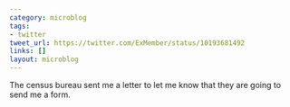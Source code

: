 ```yaml
---
category: microblog
tags:
- twitter
tweet_url: https://twitter.com/ExMember/status/10193681492
links: []
layout: microblog
---
```

The census bureau sent me a letter to let me know that they are going to send me a form.
